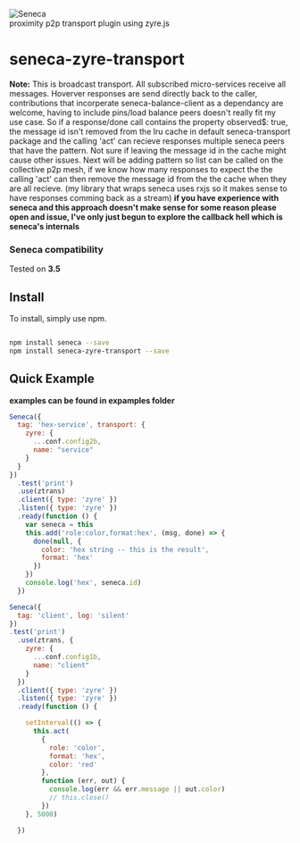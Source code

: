 ![Seneca](http://senecajs.org/files/assets/seneca-logo.png)<br/>
proximity p2p transport plugin using zyre.js

# seneca-zyre-transport


__Note:__ This is broadcast transport. All subscribed micro-services receive all messages. Hoverver responses are send directly back to the caller, contributions that incorperate seneca-balance-client as a dependancy are welcome, having to include pins/load balance peers doesn't really fit my use case. 
So if a response/done call contains the property observed$: true, the message id isn't removed from the lru cache in default seneca-transport package and the calling 'act' can recieve responses multiple seneca peers that have the pattern. Not sure if leaving the message id in the cache might cause other issues. Next will be adding pattern so list can be called on the collective p2p mesh, if we know how many responses to expect the the calling 'act' can then remove the message id from the the cache when they are all recieve. (my library that wraps seneca uses rxjs so it makes sense to have responses comming back as a stream)
**if you have experience with seneca and this approach doesn't make sense for some reason please open and issue, I've only just begun to explore the callback hell which is seneca's internals**


### Seneca compatibility
Tested on  **3.5**

## Install
To install, simply use npm.

```sh

npm install seneca --save
npm install seneca-zyre-transport --save

```

## Quick Example
**examples can be found in expamples folder**
```js
Seneca({
  tag: 'hex-service', transport: {
    zyre: {
      ...conf.config2b,
      name: "service"
    }
  }
})
  .test('print')
  .use(ztrans)
  .client({ type: 'zyre' })
  .listen({ type: 'zyre' })
  .ready(function () {
    var seneca = this
    this.add('role:color,format:hex', (msg, done) => {
      done(null, {
        color: 'hex string -- this is the result',
        format: 'hex'
      })
    })
    console.log('hex', seneca.id)
  })
```

```js
Seneca({
  tag: 'client', log: 'silent'
})
.test('print')
  .use(ztrans, {
    zyre: {
      ...conf.config1b,
      name: "client"
    }
  })
  .client({ type: 'zyre' })
  .listen({ type: 'zyre' })
  .ready(function () {

    setInterval(() => {
      this.act(
        {
          role: 'color',
          format: 'hex',
          color: 'red'
        },
        function (err, out) {
          console.log(err && err.message || out.color)
          // this.close()
        })
    }, 5000)

  })
```
